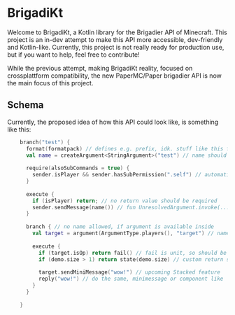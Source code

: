 # BrigadiKt

Welcome to BrigadiKt, a Kotlin library for the Brigadier API of Minecraft. This project is an in-dev attempt to make this API more accessible, dev-friendly and Kotlin-like.
Currently, this project is not really ready for production use, but if you want to help, feel free to contribute!

While the previous attempt, making BrigadiKt reality, focused on crossplattform compatibility, the new PaperMC/Paper brigadier API is now the main focus of this project.

## Schema

Currently, the proposed idea of how this API could look like, is something like this:

```kotlin
    branch("test") {
      format(formatpack) // defines e.g. prefix, idk. stuff like this for reply
      val name = createArgument<StringArgument>("test") // name should default to val name instead, or replaced by manual name input, only if wanted!
    
      require(alsoSubCommands = true) {
        sender.isPlayer && sender.hasSubPermission(".self") // automatically create command permissions
      }
      
      execute {
        if (isPlayer) return; // no return value should be required
        sender.sendMessage(name()) // fun UnresolvedArgument.invoke(...) should return the arg with context(CommandContext)
      }
    
      branch { // no name allowed, if argument is available inside
        val target = argument(ArgumentType.players(), "target") // name again optional
    
        execute {
          if (target.isOp) return fail() // fail is unit, so should be okay, also fail() set internal state = 0, while it defaults to 1
          if (demo.size > 1) return state(demo.size) // custom return state, like fail
          
          target.sendMiniMessage("wow!") // upcoming Stacked feature
          reply("wow!") // do the same, minimessage or component like
        }
      }
      
    }
```
